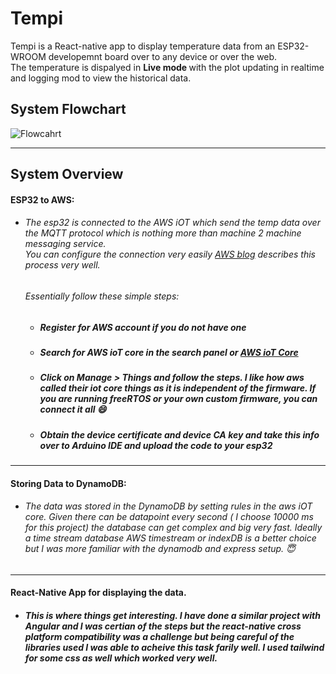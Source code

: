 # Tempi
Tempi is a React-native app to display temperature data from an ESP32-WROOM developemnt board over to any device or over the web. <br/>
The temperature is dispalyed in <b>Live mode </b> with the plot updating in realtime and logging mod to view the historical data.

## System Flowchart
![Flowcahrt](./assests/Flowcharts.svg)

------------------------------------------------
## System Overview
#### ESP32 to AWS:
  - ###### The esp32 is connected to the AWS iOT which send the temp data over the MQTT protocol which is nothing more than machine 2 machine messaging service. <br/> You can configure the connection very easily [AWS blog](https://aws.amazon.com/blogs/compute/building-an-aws-iot-core-device-using-aws-serverless-and-an-esp32/) describes this process very well. 
    ###### Essentially follow these simple steps:
     - ##### Register for AWS account if you do not have one
     - ##### Search for AWS ioT core in the search panel or [AWS ioT Core](https://aws.amazon.com/iot-core/)
     - ##### Click on Manage > Things and follow the steps. I like how aws called their iot core things as it is independent of the firmware. If you are running freeRTOS or your own custom firmware, you can connect it all :smile:
     - ##### Obtain the device certificate and device CA key and take this info over to Arduino IDE and upload the code to your esp32
------------------------------
#### Storing Data to DynamoDB: <br />
   * ###### The data was stored in the DynamoDB by setting rules in the aws iOT core. Given there can be datapoint every second ( I choose 10000 ms for this project) the database can get complex and big very fast. Ideally a time stream database AWS timestream or indexDB is a better choice but I was more familiar with the dynamodb and express setup. 😇
-----------------------------
#### React-Native App for displaying the data. 
* ##### This is where things get interesting. I have done a similar project with Angular and I was certian of the steps but the react-native cross platform compatibility was a challenge but being careful of the libraries used I was able to acheive this task farily well. I used tailwind for some css as well which worked very well.

